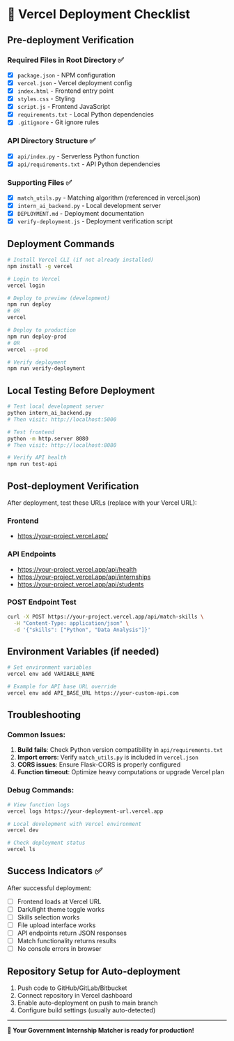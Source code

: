 # 🚀 Vercel Deployment Checklist

## Pre-deployment Verification

### Required Files in Root Directory ✅
- [x] `package.json` - NPM configuration
- [x] `vercel.json` - Vercel deployment config
- [x] `index.html` - Frontend entry point
- [x] `styles.css` - Styling
- [x] `script.js` - Frontend JavaScript
- [x] `requirements.txt` - Local Python dependencies
- [x] `.gitignore` - Git ignore rules

### API Directory Structure ✅
- [x] `api/index.py` - Serverless Python function
- [x] `api/requirements.txt` - API Python dependencies

### Supporting Files ✅
- [x] `match_utils.py` - Matching algorithm (referenced in vercel.json)
- [x] `intern_ai_backend.py` - Local development server
- [x] `DEPLOYMENT.md` - Deployment documentation
- [x] `verify-deployment.js` - Deployment verification script

## Deployment Commands

```bash
# Install Vercel CLI (if not already installed)
npm install -g vercel

# Login to Vercel
vercel login

# Deploy to preview (development)
npm run deploy
# OR
vercel

# Deploy to production
npm run deploy-prod
# OR
vercel --prod

# Verify deployment
npm run verify-deployment
```

## Local Testing Before Deployment

```bash
# Test local development server
python intern_ai_backend.py
# Then visit: http://localhost:5000

# Test frontend
python -m http.server 8080
# Then visit: http://localhost:8080

# Verify API health
npm run test-api
```

## Post-deployment Verification

After deployment, test these URLs (replace with your Vercel URL):

### Frontend
- https://your-project.vercel.app/

### API Endpoints
- https://your-project.vercel.app/api/health
- https://your-project.vercel.app/api/internships
- https://your-project.vercel.app/api/students

### POST Endpoint Test
```bash
curl -X POST https://your-project.vercel.app/api/match-skills \
  -H "Content-Type: application/json" \
  -d '{"skills": ["Python", "Data Analysis"]}'
```

## Environment Variables (if needed)

```bash
# Set environment variables
vercel env add VARIABLE_NAME

# Example for API base URL override
vercel env add API_BASE_URL https://your-custom-api.com
```

## Troubleshooting

### Common Issues:
1. **Build fails**: Check Python version compatibility in `api/requirements.txt`
2. **Import errors**: Verify `match_utils.py` is included in `vercel.json`
3. **CORS issues**: Ensure Flask-CORS is properly configured
4. **Function timeout**: Optimize heavy computations or upgrade Vercel plan

### Debug Commands:
```bash
# View function logs
vercel logs https://your-deployment-url.vercel.app

# Local development with Vercel environment
vercel dev

# Check deployment status
vercel ls
```

## Success Indicators ✅

After successful deployment:
- [ ] Frontend loads at Vercel URL
- [ ] Dark/light theme toggle works
- [ ] Skills selection works
- [ ] File upload interface works
- [ ] API endpoints return JSON responses
- [ ] Match functionality returns results
- [ ] No console errors in browser

## Repository Setup for Auto-deployment

1. Push code to GitHub/GitLab/Bitbucket
2. Connect repository in Vercel dashboard
3. Enable auto-deployment on push to main branch
4. Configure build settings (usually auto-detected)

---

**🎉 Your Government Internship Matcher is ready for production!**
